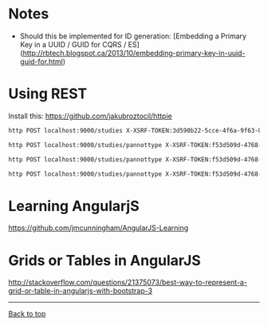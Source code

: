 # Notes

- Should this be implemented for ID generation: [Embedding a Primary Key in a UUID / GUID for CQRS / ES]
  (http://rbtech.blogspot.ca/2013/10/embedding-primary-key-in-uuid-guid-for.html)

# Using REST

Install this: https://github.com/jakubroztocil/httpie

```bash
http POST localhost:9000/studies X-XSRF-TOKEN:3d590b22-5cce-4f6a-9f63-0a4fcfc69103 type=AddStudyCmd name=ST1 description="Lorem ipsum dolor sit amet, consectetur adipisicing elit, sed do eiusmod tempor incididunt ut labore et dolore magna aliqua. Ut enim ad minim veniam"

http POST localhost:9000/studies/pannottype X-XSRF-TOKEN:f53d509d-4768-48d5-a9f7-911c0dc4e051 type=AddParticipantAnnotationTypeCmd studyId=8B505F3E-88E9-42EA-AF4A-7003BD257390 name=PAT1 description="Lorem ipsum dolor sit amet, consectetur adipisicing elit, sed do eiusmod tempor incididunt ut labore et dolore magna aliqua. Ut enim ad minim veniam" valueType=Select maxValueCount:=1 options:='{ "1": "1", "2": "2" }' required:=true

http POST localhost:9000/studies/pannottype X-XSRF-TOKEN:f53d509d-4768-48d5-a9f7-911c0dc4e051 type=AddParticipantAnnotationTypeCmd studyId=8B505F3E-88E9-42EA-AF4A-7003BD257390 name=PAT5 description="Lorem ipsum dolor sit amet" valueType=Number maxValueCount:=0 options:='{}' required:=true

http POST localhost:9000/studies/pannottype X-XSRF-TOKEN:f53d509d-4768-48d5-a9f7-911c0dc4e051 type=AddParticipantAnnotationTypeCmd studyId=8B505F3E-88E9-42EA-AF4A-7003BD257390 name=PAT6 description="Lorem ipsum dolor sit amet" valueType=Number maxValueCount:=0 options:='{}' required:=true
```

# Learning AngularjS

https://github.com/jmcunningham/AngularJS-Learning

# Grids or Tables in AngularJS

http://stackoverflow.com/questions/21375073/best-way-to-represent-a-grid-or-table-in-angularjs-with-bootstrap-3

---

[Back to top](../README.md)
